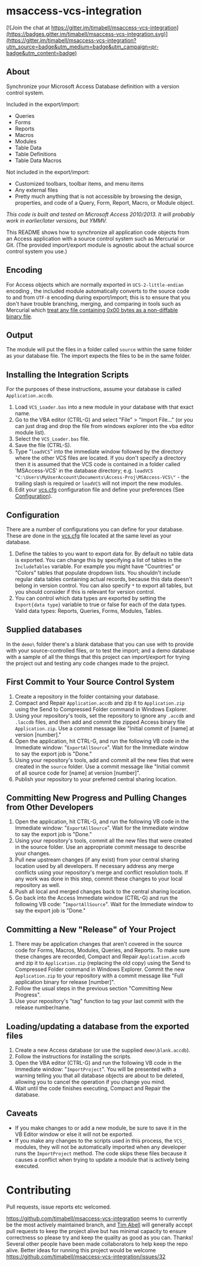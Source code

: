 msaccess-vcs-integration
========================

[![Join the chat at https://gitter.im/timabell/msaccess-vcs-integration](https://badges.gitter.im/timabell/msaccess-vcs-integration.svg)](https://gitter.im/timabell/msaccess-vcs-integration?utm_source=badge&utm_medium=badge&utm_campaign=pr-badge&utm_content=badge)

About
-----

Synchronize your Microsoft Access Database definition with a version control system.

Included in the export/import:

* Queries
* Forms
* Reports
* Macros
* Modules
* Table Data
* Table Definitions
* Table Data Macros

Not included in the export/import:

* Customized toolbars, toolbar items, and menu items
* Any external files
* Pretty much anything that is not accessible by browsing the design, properties, and code of a Query, Form, Report, Macro, or Module object.

*This code is built and tested on Microsoft Access 2010/2013. It will probably work in earlier/later versions, but YMMV.*

This README shows how to synchronize all application code objects from an Access application with a source control system such as Mercurial or Git. (The provided import/export module is agnostic about the actual source control system you use.)

Encoding
--------
For Access objects which are normally exported in `UCS-2-little-endian` encoding , the included module automatically converts to the source code to and from `UTF-8` encoding during export/import; this is to ensure that you don't have trouble branching, merging, and comparing in tools such as Mercurial which [treat any file containing 0x00 bytes as a non-diffable binary file](https://www.mercurial-scm.org/wiki/BinaryFiles).

Output
------
The module will put the files in a folder called `source` within the same folder as your database file. The import expects the files to be in the same folder.


Installing the Integration Scripts
----------------------------------

For the purposes of these instructions, assume your database is called `Application.accdb`.

1. Load `VCS_Loader.bas` into a new module in your database with that exact name.
 1. Go to the VBA editor (CTRL-G) and select "File" > "Import File..."
    (or you can just drag and drop the file from windows explorer into the vba editor module list).
 2. Select the `VCS_Loader.bas` file.
 3. Save the file (CTRL-S).
2. Type "`loadVCS`" into the immediate window followed by the directory where the other VCS files are located. If you don't specify a directory then it is assumed that the VCS code is contained in a folder called 'MSAccess-VCS' in the database directory;
e.g. `loadVCS "C:\Users\MyUserAccount\Documents\Access-Proj\MSAccess-VCS\"` - the trailing slash is required
or `loadVCS` will not import the new modules.
3. Edit your [vcs.cfg](MSAccess-VCS/vcs.cfg) configuration file and define your preferences (See [Configuration](#Configuration)).

Configuration
--------------------------------
There are a number of configurations you can define for your database.  These are done in the [vcs.cfg](MSAccess-VCS/vcs.cfg) file located at the same level as your database.
1. Define the tables to you want to export data for.
   By default no table data is exported.  You can change this by specifying a list of tables in the `IncludeTables` variable.
   For example you might have "Countries" or "Colors" tables that populate dropdown lists. You shouldn't include regular data tables containing actual records, because this data doesn't belong in version control.
   You can also specify `*` to export all tables, but you should consider if this is relevant for version control.
2. You can control which data types are exported by setting the `Export{data type}` variable to true or false for each of the data types.
   Valid data types:  Reports, Queries, Forms, Modules, Tables.

Supplied databases
------------------

In the `demo\` folder there's a blank database that you can use with to provide with your source-controlled files, or to test the import; and a demo database with a sample of all the things that this project can import/export for trying the project out and testing any code changes made to the project.

First Commit to Your Source Control System
------------------------------------------

1. Create a repository in the folder containing your database.
2. Compact and Repair `Application.accdb` and zip it to `Application.zip` using the Send to Compressed Folder command in Windows Explorer.
3. Using your repository's tools, set the repository to ignore any `.accdb` and `.laccdb` files, and then add and commit the zipped Access binary file `Application.zip`. Use a commit message like "Initial commit of [name] at version [number]."
4. Open the application, hit CTRL-G, and run the following VB code in the Immediate window: "`ExportAllSource`". Wait for the Immediate window to say the export job is "Done."
5. Using your repository's tools, add and commit all the new files that were created in the `source` folder. Use a commit message like "Initial commit of all source code for [name] at version [number]".
6. Publish your repository to your preferred central sharing location.

Committing New Progress and Pulling Changes from Other Developers
-----------------------------------------------------------------

1. Open the application, hit CTRL-G, and run the following VB code in the Immediate window: "`ExportAllSource`". Wait for the Immediate window to say the export job is "Done."
2. Using your repository's tools, commit all the new files that were created in the source folder. Use an appropriate commit message to describe your changes.
3. Pull new upstream changes (if any exist) from your central sharing location used by all developers. If necessary address any merge conflicts using your repository's merge and conflict resolution tools. If any work was done in this step, commit these changes to your local repository as well.
4. Push all local and merged changes back to the central sharing location.
5. Go back into the Access Immediate window (CTRL-G) and run the following VB code: "`ImportAllSource`". Wait for the Immediate window to say the export job is "Done."

Committing a New "Release" of Your Project
------------------------------------------

1. There may be application changes that aren't covered in the source code for Forms, Macros, Modules, Queries, and Reports. To make sure these changes are recorded, Compact and Repair `Application.accdb` and zip it to `Application.zip` (replacing the old copy) using the Send to Compressed Folder command in Windows Explorer. Commit the new `Application.zip` to your repository with a commit message like "Full application binary for release [number]".
2. Follow the usual steps in the previous section "Committing New Progress".
3. Use your repository's "tag" function to tag your last commit with the release number/name.

Loading/updating a database from the exported files
---------------------------------------------------
1. Create a new Access database (or use the supplied `demo\blank.accdb`).
2. Follow the instructions for installing the scripts.
3. Open the VBA editor (CTRL-G) and run the following VB code in the Immediate window: "`ImportProject`". You will be presented with a warning telling you that all database objects are about to be deleted, allowing you to cancel the operation if you change you mind.
4. Wait until the code finishes executing, Compact and Repair the database.

Caveats
-------
* If you make changes to or add a new module, be sure to save it in the VB Editor window or else it will not be exported.
* If you make any changes to the scripts used in this process, the `VCS_` modules, they will not be automatically imported when any developer runs the `ImportProject` method. The code skips these files because it causes a conflict when trying to update a module that is actively being executed.


Contributing
============

Pull requests, issue reports etc welcomed.

https://github.com/timabell/msaccess-vcs-integration seems to currently be the
most actively maintained branch, and [Tim Abell](https://github.com/timabell)
will generally accept pull requests to keep the project alive but has minimal
capacity to ensure correctness so please try and keep the quality as good as
you can. Thanks! Several other people have been made collaborators to help
keep the repo alive. Better ideas for running this project would be welcome
https://github.com/timabell/msaccess-vcs-integration/issues/32
